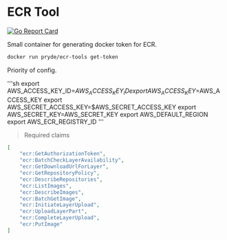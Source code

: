 # ECR Tool

[![Go Report Card](https://goreportcard.com/badge/github.com/lyon-pryde/ecr-tools)](https://goreportcard.com/report/github.com/lyon-pryde/ecr-tools)

Small container for generating docker token for ECR.

```sh
docker run pryde/ecr-tools get-token
```

Priority of config.

'''sh
export AWS_ACCESS_KEY_ID=$AWS_ACCESS_KEY_ID
export AWS_ACCESS_KEY=$AWS_ACCESS_KEY
export AWS_SECRET_ACCESS_KEY=$AWS_SECRET_ACCESS_KEY
export AWS_SECRET_KEY=AWS_SECRET_KEY
export AWS_DEFAULT_REGION
export AWS_ECR_REGISTRY_ID
'''

> Required claims

```json
[
    "ecr:GetAuthorizationToken",
    "ecr:BatchCheckLayerAvailability",
    "ecr:GetDownloadUrlForLayer",
    "ecr:GetRepositoryPolicy",
    "ecr:DescribeRepositories",
    "ecr:ListImages",
    "ecr:DescribeImages",
    "ecr:BatchGetImage",
    "ecr:InitiateLayerUpload",
    "ecr:UploadLayerPart",
    "ecr:CompleteLayerUpload",
    "ecr:PutImage"
]
```
